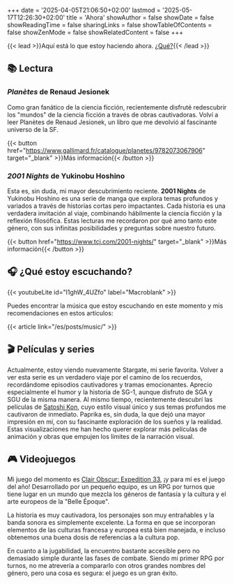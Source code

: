 +++
date = '2025-04-05T21:06:50+02:00'
lastmod = '2025-05-17T12:26:30+02:00'
title = 'Ahora'
showAuthor = false
showDate = false
showReadingTime = false
sharingLinks = false
showTableOfContents = false
showZenMode = false
showRelatedContent = false
+++

{{< lead >}}Aquí está lo que estoy haciendo ahora. [¿Qué?](https://nownownow.com/about){{< /lead >}}

## :books: Lectura

### *Planètes* de Renaud Jesionek

Como gran fanático de la ciencia ficción, recientemente disfruté redescubrir los "mundos" de la ciencia ficción a través de obras cautivadoras. Volví a leer Planètes de Renaud Jesionek, un libro que me devolvió al fascinante universo de la SF.

{{< button href="https://www.gallimard.fr/catalogue/planetes/9782073067906" target="_blank" >}}Más información{{< /button >}}

### *2001 Nights* de Yukinobu Hoshino

Esta es, sin duda, mi mayor descubrimiento reciente. **2001 Nights** de Yukinobu Hoshino es una serie de manga que explora temas profundos y variados a través de historias cortas pero impactantes. Cada historia es una verdadera invitación al viaje, combinando hábilmente la ciencia ficción y la reflexión filosófica. Estas lecturas me recordaron por qué amo tanto este género, con sus infinitas posibilidades y preguntas sobre nuestro futuro.

{{< button href="https://www.tcj.com/2001-nights/" target="_blank" >}}Más información{{< /button >}}<br>

## :headphones: ¿Qué estoy escuchando?

{{< youtubeLite id="I1ghW_4UZfo" label="Macroblank" >}}

Puedes encontrar la música que estoy escuchando en este momento y mis recomendaciones en estos artículos:

{{< article link="/es/posts/music/" >}}

## :clapper: Películas y series

Actualmente, estoy viendo nuevamente Stargate, mi serie favorita. Volver a ver esta serie es un verdadero viaje por el camino de los recuerdos, recordándome episodios cautivadores y tramas emocionantes. Aprecio especialmente el humor y la historia de SG-1, aunque disfruto de SGA y SGU de la misma manera. Al mismo tiempo, recientemente descubrí las películas de [Satoshi Kon](https://letterboxd.com/director/satoshi-kon/), cuyo estilo visual único y sus temas profundos me cautivaron de inmediato. Paprika es, sin duda, la que dejó una mayor impresión en mí, con su fascinante exploración de los sueños y la realidad. Estas visualizaciones me han hecho querer explorar más películas de animación y obras que empujen los límites de la narración visual.

## :video_game: Videojuegos

Mi juego del momento es [Clair Obscur: Expedition 33](https://www.sandfall.co/), ¡y para mí es el juego del año! Desarrollado por un pequeño equipo, es un RPG por turnos que tiene lugar en un mundo que mezcla los géneros de fantasía y la cultura y el arte europeos de la "Belle Époque".

La historia es muy cautivadora, los personajes son muy entrañables y la banda sonora es simplemente excelente. La forma en que se incorporan elementos de las culturas francesa y europea está bien manejada, e incluso obtenemos una buena dosis de referencias a la cultura pop.

En cuanto a la jugabilidad, la encuentro bastante accesible pero no demasiado simple durante las fases de combate. Siendo mi primer RPG por turnos, no me atrevería a compararlo con otros grandes nombres del género, pero una cosa es segura: el juego es un gran éxito.
